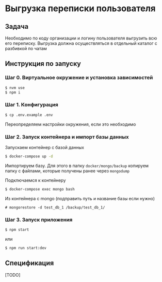 # Выгрузка переписки пользователя

## Задача
Необходимо по коду организации и логину пользователя выгрузить всю его переписку. Выгрузка должна осуществляться в отдельный каталог с разбивкой по чатам

## Инструкция по запуску

### Шаг 0. Виртуальное окружение и установка зависимостей

```bash
$ nvm use
$ npm i
```

### Шаг 1. Конфигурация

```bash
$ cp .env.example .env
```

Переопределяем настройки окружения, если это необходимо

### Шаг 2. Запуск контейнера и импорт базы данных

Запускаем контейнер с базой данных
```bash
$ docker-compose up -d
```

Импортируем базу. Для этого в папку `docker/mongo/backup` копируем папку с файлами, которые получены ранее через `mongodump`

Подключаемся к контейнеру

```bash
$ docker-compose exec mongo bash
```

Из контейнера с mongo (подправить путь и название базы если нужно)
```
# mongorestore -d test_db_1 /backup/test_db_1/
```

### Шаг 3. Запуск приложения

```bash
$ npm start
```
или 

```bash
$ npm run start:dev
```



## Спецификация

[TODO]
